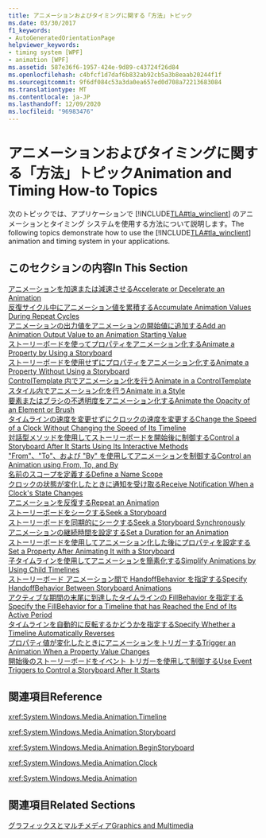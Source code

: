 ```yaml
---
title: アニメーションおよびタイミングに関する「方法」トピック
ms.date: 03/30/2017
f1_keywords:
- AutoGeneratedOrientationPage
helpviewer_keywords:
- timing system [WPF]
- animation [WPF]
ms.assetid: 587e36f6-1957-424e-9d89-c43724f26d84
ms.openlocfilehash: c4bfcf1d7daf6b832ab92cb5a3b8eaab20244f1f
ms.sourcegitcommit: 9f6df084c53a3da0ea657ed0d708a72213683084
ms.translationtype: MT
ms.contentlocale: ja-JP
ms.lasthandoff: 12/09/2020
ms.locfileid: "96983476"
---
```

# <a name="animation-and-timing-how-to-topics"></a><span data-ttu-id="f8d04-102">アニメーションおよびタイミングに関する「方法」トピック</span><span class="sxs-lookup"><span data-stu-id="f8d04-102">Animation and Timing How-to Topics</span></span>
<span data-ttu-id="f8d04-103">次のトピックでは、アプリケーションで [!INCLUDE[TLA#tla_winclient](../../../includes/tlasharptla-winclient-md.md)] のアニメーションとタイミング システムを使用する方法について説明します。</span><span class="sxs-lookup"><span data-stu-id="f8d04-103">The following topics demonstrate how to use the [!INCLUDE[TLA#tla_winclient](../../../includes/tlasharptla-winclient-md.md)] animation and timing system in your applications.</span></span>  
  
## <a name="in-this-section"></a><span data-ttu-id="f8d04-104">このセクションの内容</span><span class="sxs-lookup"><span data-stu-id="f8d04-104">In This Section</span></span>  
 [<span data-ttu-id="f8d04-105">アニメーションを加速または減速させる</span><span class="sxs-lookup"><span data-stu-id="f8d04-105">Accelerate or Decelerate an Animation</span></span>](how-to-accelerate-or-decelerate-an-animation.md)  
 [<span data-ttu-id="f8d04-106">反復サイクル中にアニメーション値を累積する</span><span class="sxs-lookup"><span data-stu-id="f8d04-106">Accumulate Animation Values During Repeat Cycles</span></span>](how-to-accumulate-animation-values-during-repeat-cycles.md)  
 [<span data-ttu-id="f8d04-107">アニメーションの出力値をアニメーションの開始値に追加する</span><span class="sxs-lookup"><span data-stu-id="f8d04-107">Add an Animation Output Value to an Animation Starting Value</span></span>](how-to-add-an-animation-output-value-to-an-animation-starting-value.md)  
 [<span data-ttu-id="f8d04-108">ストーリーボードを使ってプロパティをアニメーション化する</span><span class="sxs-lookup"><span data-stu-id="f8d04-108">Animate a Property by Using a Storyboard</span></span>](how-to-animate-a-property-by-using-a-storyboard.md)  
 [<span data-ttu-id="f8d04-109">ストーリーボードを使用せずにプロパティをアニメーション化する</span><span class="sxs-lookup"><span data-stu-id="f8d04-109">Animate a Property Without Using a Storyboard</span></span>](how-to-animate-a-property-without-using-a-storyboard.md)  
 [<span data-ttu-id="f8d04-110">ControlTemplate 内でアニメーション化を行う</span><span class="sxs-lookup"><span data-stu-id="f8d04-110">Animate in a ControlTemplate</span></span>](how-to-animate-in-a-controltemplate.md)  
 [<span data-ttu-id="f8d04-111">スタイル内でアニメーション化を行う</span><span class="sxs-lookup"><span data-stu-id="f8d04-111">Animate in a Style</span></span>](how-to-animate-in-a-style.md)  
 [<span data-ttu-id="f8d04-112">要素またはブラシの不透明度をアニメーション化する</span><span class="sxs-lookup"><span data-stu-id="f8d04-112">Animate the Opacity of an Element or Brush</span></span>](how-to-animate-the-opacity-of-an-element-or-brush.md)  
 [<span data-ttu-id="f8d04-113">タイムラインの速度を変更せずにクロックの速度を変更する</span><span class="sxs-lookup"><span data-stu-id="f8d04-113">Change the Speed of a Clock Without Changing the Speed of Its Timeline</span></span>](change-the-speed-of-a-clock.md)  
 [<span data-ttu-id="f8d04-114">対話型メソッドを使用してストーリーボードを開始後に制御する</span><span class="sxs-lookup"><span data-stu-id="f8d04-114">Control a Storyboard After It Starts Using Its Interactive Methods</span></span>](how-to-control-a-storyboard-after-it-starts.md)  
 [<span data-ttu-id="f8d04-115">"From"、"To"、および "By" を使用してアニメーションを制御する</span><span class="sxs-lookup"><span data-stu-id="f8d04-115">Control an Animation using From, To, and By</span></span>](how-to-control-an-animation-using-from-to-and-by.md)  
 [<span data-ttu-id="f8d04-116">名前のスコープを定義する</span><span class="sxs-lookup"><span data-stu-id="f8d04-116">Define a Name Scope</span></span>](how-to-define-a-name-scope.md)  
 [<span data-ttu-id="f8d04-117">クロックの状態が変化したときに通知を受け取る</span><span class="sxs-lookup"><span data-stu-id="f8d04-117">Receive Notification When a Clock's State Changes</span></span>](how-to-receive-notification-when-clock-state-changes.md)  
 [<span data-ttu-id="f8d04-118">アニメーションを反復する</span><span class="sxs-lookup"><span data-stu-id="f8d04-118">Repeat an Animation</span></span>](how-to-repeat-an-animation.md)  
 [<span data-ttu-id="f8d04-119">ストーリーボードをシークする</span><span class="sxs-lookup"><span data-stu-id="f8d04-119">Seek a Storyboard</span></span>](how-to-seek-a-storyboard.md)  
 [<span data-ttu-id="f8d04-120">ストーリーボードを同期的にシークする</span><span class="sxs-lookup"><span data-stu-id="f8d04-120">Seek a Storyboard Synchronously</span></span>](how-to-seek-a-storyboard-synchronously.md)  
 [<span data-ttu-id="f8d04-121">アニメーションの継続時間を設定する</span><span class="sxs-lookup"><span data-stu-id="f8d04-121">Set a Duration for an Animation</span></span>](how-to-set-a-duration-for-an-animation.md)  
 [<span data-ttu-id="f8d04-122">ストーリーボードを使用してアニメーション化した後にプロパティを設定する</span><span class="sxs-lookup"><span data-stu-id="f8d04-122">Set a Property After Animating It with a Storyboard</span></span>](how-to-set-a-property-after-animating-it-with-a-storyboard.md)  
 [<span data-ttu-id="f8d04-123">子タイムラインを使用してアニメーションを簡素化する</span><span class="sxs-lookup"><span data-stu-id="f8d04-123">Simplify Animations by Using Child Timelines</span></span>](how-to-simplify-animations-by-using-child-timelines.md)  
 [<span data-ttu-id="f8d04-124">ストーリーボード アニメーション間で HandoffBehavior を指定する</span><span class="sxs-lookup"><span data-stu-id="f8d04-124">Specify HandoffBehavior Between Storyboard Animations</span></span>](how-to-specify-handoffbehavior-between-storyboard-animations.md)  
 [<span data-ttu-id="f8d04-125">アクティブな期間の末尾に到達したタイムラインの FillBehavior を指定する</span><span class="sxs-lookup"><span data-stu-id="f8d04-125">Specify the FillBehavior for a Timeline that has Reached the End of Its Active Period</span></span>](specify-the-fillbehavior-for-a-timeline.md)  
 [<span data-ttu-id="f8d04-126">タイムラインを自動的に反転するかどうかを指定する</span><span class="sxs-lookup"><span data-stu-id="f8d04-126">Specify Whether a Timeline Automatically Reverses</span></span>](how-to-specify-whether-a-timeline-automatically-reverses.md)  
 [<span data-ttu-id="f8d04-127">プロパティ値が変化したときにアニメーションをトリガーする</span><span class="sxs-lookup"><span data-stu-id="f8d04-127">Trigger an Animation When a Property Value Changes</span></span>](how-to-trigger-an-animation-when-a-property-value-changes.md)  
 [<span data-ttu-id="f8d04-128">開始後のストーリーボードをイベント トリガーを使用して制御する</span><span class="sxs-lookup"><span data-stu-id="f8d04-128">Use Event Triggers to Control a Storyboard After It Starts</span></span>](how-to-use-event-triggers-to-control-a-storyboard-after-it-starts.md)  
  
## <a name="reference"></a><span data-ttu-id="f8d04-129">関連項目</span><span class="sxs-lookup"><span data-stu-id="f8d04-129">Reference</span></span>  
 <xref:System.Windows.Media.Animation.Timeline>  
  
 <xref:System.Windows.Media.Animation.Storyboard>  
  
 <xref:System.Windows.Media.Animation.BeginStoryboard>  
  
 <xref:System.Windows.Media.Animation.Clock>  
  
 <xref:System.Windows.Media.Animation>  
  
## <a name="related-sections"></a><span data-ttu-id="f8d04-130">関連項目</span><span class="sxs-lookup"><span data-stu-id="f8d04-130">Related Sections</span></span>  
 [<span data-ttu-id="f8d04-131">グラフィックスとマルチメディア</span><span class="sxs-lookup"><span data-stu-id="f8d04-131">Graphics and Multimedia</span></span>](index.md)
